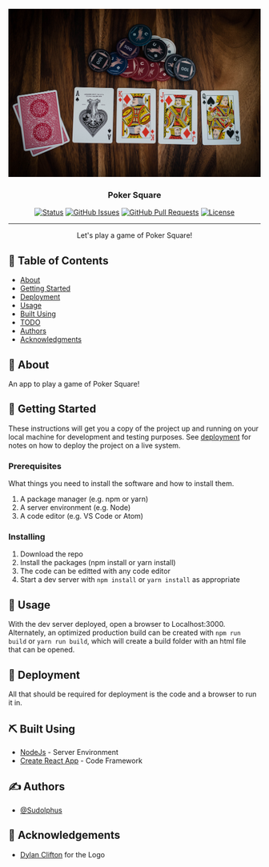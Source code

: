 <p align="center">
  <a href="" rel="noopener">
 <img src="./poker-logo.jpeg" alt="Project logo"></a>
</p>

<h3 align="center">Poker Square</h3>

<div align="center">

[![Status](https://img.shields.io/badge/status-active-success.svg)]()
[![GitHub Issues](https://img.shields.io/github/issues/Sudolphus/Poker-Squares.svg)](https://github.com/Sudolphus/Poker-Squares/issues)
[![GitHub Pull Requests](https://img.shields.io/github/issues-pr/Sudolphus/Poker-Squares.svg)](https://github.com/Sudolphus/Poker-Squares/pulls)
[![License](https://img.shields.io/badge/license-MIT-blue.svg)](./LICENSE.md)

</div>

---

<p align="center"> Let's play a game of Poker Square!
    <br> 
</p>

## 📝 Table of Contents

- [About](#about)
- [Getting Started](#getting_started)
- [Deployment](#deployment)
- [Usage](#usage)
- [Built Using](#built_using)
- [TODO](../TODO.md)
- [Authors](#authors)
- [Acknowledgments](#acknowledgement)

## 🧐 About <a name = "about"></a>

An app to play a game of Poker Square!

## 🏁 Getting Started <a name = "getting_started"></a>

These instructions will get you a copy of the project up and running on your local machine for development and testing purposes. See [deployment](#deployment) for notes on how to deploy the project on a live system.

### Prerequisites

What things you need to install the software and how to install them.

1. A package manager (e.g. npm or yarn)
2. A server environment (e.g. Node)
3. A code editor (e.g. VS Code or Atom)

### Installing

1. Download the repo
2. Install the packages (npm install or yarn install)
3. The code can be editted with any code editor
4. Start a dev server with `npm install` or `yarn install` as appropriate

## 🎈 Usage <a name="usage"></a>

With the dev server deployed, open a browser to Localhost:3000. Alternately, an optimized production build can be created with `npm run build` or `yarn run build`, which will create a build folder with an html file that can be opened.

## 🚀 Deployment <a name = "deployment"></a>

All that should be required for deployment is the code and a browser to run it in.

## ⛏️ Built Using <a name = "built_using"></a>

- [NodeJs](https://nodejs.org/en/) - Server Environment
- [Create React App](https://github.com/facebook/create-react-app) - Code Framework

## ✍️ Authors <a name = "authors"></a>

- [@Sudolphus](https://github.com/Sudolphus)

## 🎉 Acknowledgements <a name = "acknowledgement"></a>

- [Dylan Clifton](https://unsplash.com/@originspoker?utm_source=unsplash&utm_medium=referral&utm_content=creditCopyText) for the Logo
